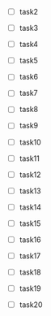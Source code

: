 
- [ ] task2
- [ ] task3
- [ ] task4
- [ ] task5
- [ ] task6
- [ ] task7
- [ ] task8
- [ ] task9
- [ ] task10
- [ ] task11
- [ ] task12
- [ ] task13
- [ ] task14
- [ ] task15
- [ ] task16
- [ ] task17
- [ ] task18
- [ ] task19
- [ ] task20
 


















